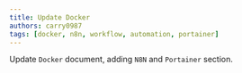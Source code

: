 ```yaml
---
title: Update Docker
authors: carry0987
tags: [docker, n8n, workflow, automation, portainer]
---
```


<!-- truncate -->

Update `Docker` document, adding `N8N` and `Portainer` section.
